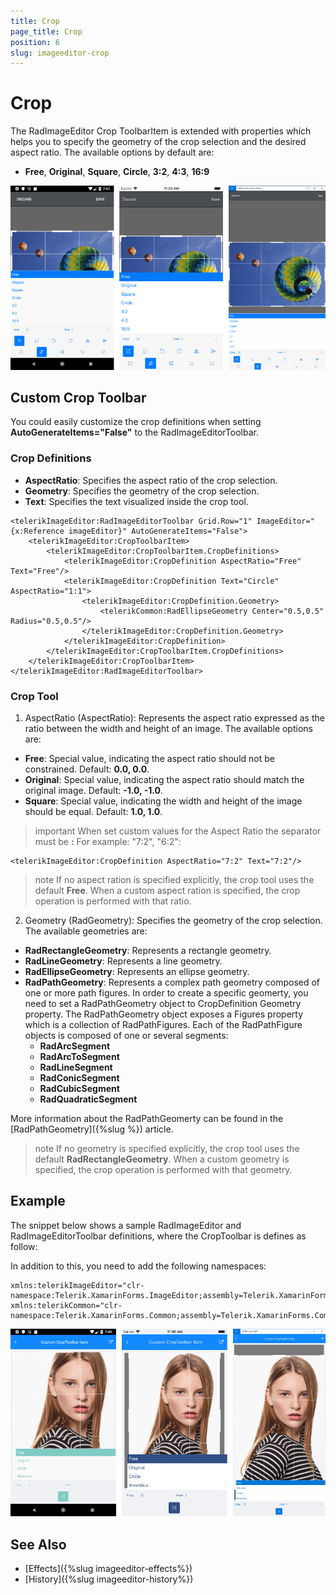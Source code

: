 ```yaml
---
title: Crop
page_title: Crop
position: 6
slug: imageeditor-crop
---
```


# Crop

The RadImageEditor Crop ToolbarItem is extended with properties which helps you to specify the geometry of the crop selection and the desired aspect ratio. The available options by default are:

* **Free**, **Original**, **Square**, **Circle**, **3:2**, **4:3**, **16:9**

![ImageEditor Crop Toolbar](images/imageeditor-crop-toolbaritem.png "ImageEditor Crop Toolbar")

## Custom Crop Toolbar

You could easily customize the crop definitions when setting **AutoGenerateItems="False"** to the RadImageEditorToolbar.

### Crop Definitions

* **AspectRatio**: Specifies the aspect ratio of the crop selection.
* **Geometry**: Specifies the geometry of the crop selection.
* **Text**: Specifies the text visualized inside the crop tool.


```XAML
<telerikImageEditor:RadImageEditorToolbar Grid.Row="1" ImageEditor="{x:Reference imageEditor}" AutoGenerateItems="False">
    <telerikImageEditor:CropToolbarItem>
        <telerikImageEditor:CropToolbarItem.CropDefinitions>
            <telerikImageEditor:CropDefinition AspectRatio="Free" Text="Free"/>
            <telerikImageEditor:CropDefinition Text="Circle" AspectRatio="1:1">
                <telerikImageEditor:CropDefinition.Geometry>
                    <telerikCommon:RadEllipseGeometry Center="0.5,0.5" Radius="0.5,0.5"/>
                </telerikImageEditor:CropDefinition.Geometry>
            </telerikImageEditor:CropDefinition>
        </telerikImageEditor:CropToolbarItem.CropDefinitions>
    </telerikImageEditor:CropToolbarItem>
</telerikImageEditor:RadImageEditorToolbar>
```

### Crop Tool

1. AspectRatio (AspectRatio): Represents the aspect ratio expressed as the ratio between the width and height of an image. The available options are: 

* **Free**: Special value, indicating the aspect ratio should not be constrained. Default: **0.0, 0.0**.
* **Original**: Special value, indicating the aspect ratio should match the original image. Default: **-1.0, -1.0**.
* **Square**: Special value, indicating the width and height of the image should be equal. Default: **1.0, 1.0**.

>important When set custom values for the Aspect Ratio the separator must be **:** For example: "7:2", "6:2":

```XAML
<telerikImageEditor:CropDefinition AspectRatio="7:2" Text="7:2"/>
```

>note If no aspect ration is specified explicitly, the crop tool uses the default **Free**. When a custom aspect ration is specified, the crop operation is performed with that ratio.

2. Geometry (RadGeometry): Specifies the geometry of the crop selection. The available geometries are:

* **RadRectangleGeometry**: Represents a rectangle geometry.
* **RadLineGeometry**: Represents a line geometry.
* **RadEllipseGeometry**: Represents an ellipse geometry.
* **RadPathGeometry**: Represents a complex path geometry composed of one or more path figures. In order to create a specific geomerty, you need to set a RadPathGeometry object to CropDefinition Geometry property. The RadPathGeometry object exposes a Figures property which is a collection of RadPathFigures. Each of the RadPathFigure objects is composed of one or several segments:
	* **RadArcSegment**
	* **RadArcToSegment**
	* **RadLineSegment**
	* **RadConicSegment**
	* **RadCubicSegment**
	* **RadQuadraticSegment**

More information about the RadPathGeomerty can be found in the [RadPathGeometry]({%slug %}) article.

>note If no geometry is specified explicitly, the crop tool uses the default **RadRectangleGeometry**. When a custom geometry is specified, the crop operation is performed with that geometry.

## Example

The snippet below shows a sample RadImageEditor and RadImageEditorToolbar definitions, where the CropToolbar is defines as follow:

<snippet id='imageeditor-custom-crop-toolbar'/>

In addition to this, you need to add the following namespaces:

```XAML
xmlns:telerikImageEditor="clr-namespace:Telerik.XamarinForms.ImageEditor;assembly=Telerik.XamarinForms.ImageEditor"
xmlns:telerikCommon="clr-namespace:Telerik.XamarinForms.Common;assembly=Telerik.XamarinForms.Common"
```

![ImageEditor Custom Crop Toolbar](images/imageeditor-custom-crop-toolbaritem.png "ImageEditor Custom Crop Toolbar")

## See Also

- [Effects]({%slug imageeditor-effects%})
- [History]({%slug imageeditor-history%})
